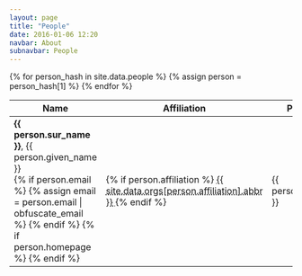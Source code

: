 ```yaml
---
layout: page
title: "People"
date: 2016-01-06 12:20
navbar: About
subnavbar: People
---
```


<div class="table-responsive">
  <table id="people-db" class="table table-striped">
    <thead class="thead-default">
      <tr>
        <th class="col-name">Name</th>
        <th class="col-affiliation">Affiliation</th>
        <th class="col-position">Position</th>
        <th class="col-topics">Topics</th>
      </tr>
    </thead>
    <tbody>
    {% for person_hash in site.data.people %}
      {% assign person = person_hash[1] %}
      <tr>
        <td class="col-name">
          <strong>{{ person.sur_name }}</strong>, {{ person.given_name }}
          <div class="btn-group btn-group-sm pull-right" role="group">
            {% if person.email %}
              {% assign email = person.email | obfuscate_email %}
              <a target="_blank"
                 class="btn btn-link btn-sm email-obfuscated"
                 title="write an email to {{ person.given_name }} {{ person.sur_name }}"
                 data-email="{{ email }}"
                 role="button">
                <i class="fa fa-envelope fa-fw"></i>
              </a>
            {% endif %}
            {% if person.homepage %}
              <a href="{{ person.homepage }}"
                 target="_blank"
                 title="{{ person.homepage }}"
                 class="btn btn-link btn-sm"
                 role="button">
                <i class="fa fa-home fa-fw"></i>
              </a>
            {% endif %}
          </div>
        </td>
        <td class="col-affiliation">
          {% if person.affiliation %}
            <abbr title="{{ site.data.orgs[person.affiliation].title }}" class="initialism">
              {{ site.data.orgs[person.affiliation].abbr }}
            </abbr>
          {% endif %}
        </td>
        <td class="col-position">{{ person.position }}</td>
        <td class="col-topics">{{ person.topics }}</td>
      </tr>
    {% endfor %}
    </tbody>
  </table>
</div>
